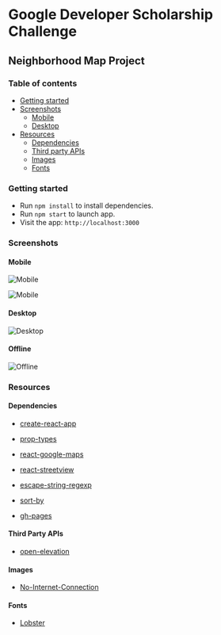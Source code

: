 # Google Developer Scholarship Challenge

## Neighborhood Map Project

### Table of contents

- [Getting started](#getting-started)
- [Screenshots](#screenshots)
  * [Mobile](#mobile)
  * [Desktop](#desktop)
- [Resources](#resources)
  * [Dependencies](#dependencies)
  * [Third party APIs](#third-party-apis)
  * [Images](#images)
  * [Fonts](#fonts)

### Getting started

* Run ```npm install``` to install dependencies.
* Run ```npm start``` to launch app.
* Visit the app: `http://localhost:3000`

### Screenshots

#### Mobile

![Mobile](https://user-images.githubusercontent.com/21098450/43114971-4aa83e6e-8f0a-11e8-9f79-512a9d58e960.PNG)

![Mobile](https://user-images.githubusercontent.com/21098450/43114992-60abaeee-8f0a-11e8-8c8e-e2cccb59eb75.PNG)

#### Desktop

![Desktop](https://user-images.githubusercontent.com/21098450/43114956-30ab8a20-8f0a-11e8-9f11-85c4b393dd3b.PNG)

#### Offline

![Offline](https://user-images.githubusercontent.com/21098450/43167982-3e158cf2-8fa4-11e8-9c28-7ab6cdab9c4b.PNG)

### Resources

#### Dependencies

* [create-react-app](https://github.com/facebookincubator/create-react-app)

* [prop-types](https://github.com/airbnb/prop-types)

* [react-google-maps](https://github.com/tomchentw/react-google-maps)

* [react-streetview](https://github.com/elcsiga/react-streetview)

* [escape-string-regexp](https://github.com/sindresorhus/escape-string-regexp)

* [sort-by](https://github.com/kvnneff/sort-by)

* [gh-pages](https://github.com/tschaub/gh-pages)

#### Third Party APIs

* [open-elevation](https://github.com/Jorl17/open-elevation)

#### Images

* [No-Internet-Connection](https://dribbble.com/shots/2758771-No-Internet-Connection)

#### Fonts

* [Lobster](https://fonts.google.com/specimen/Lobster) 